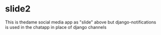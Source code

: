 # slide2
This is thedame social media app as "slide" above but django-notifications is used in the chatapp in place of django channels
